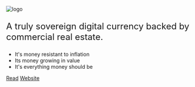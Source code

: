 <!-- _coverpage.md -->

<!-- logo -->
![logo](/media/logo/redc_logo_v1.png)

<p style="font-size: 24px">A truly sovereign digital currency backed by commercial real estate.</p>

* It's money resistant to inflation
* Its money growing in value
* It's everything money should be

[Read](#introduction)
[Website](https://redcurry.co)